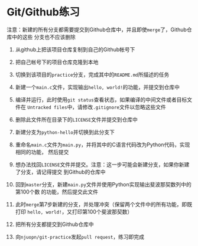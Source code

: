 Git/Github练习
============

注意：新建的所有分支都需要提交到Github仓库中，并且即使`merge`了，Github仓库中的这些
分支也不应该删除

1. 从github上把该项目仓库复制到自己的Github帐号下

2. 把自己帐号下的项目仓库克隆到本地

3. 切换到该项目的`practice`分支，完成其中的`README.md`所描述的任务

4. 新建一个`main.c`文件，实现输出`hello, world!`的功能，并提交到仓库中

5. 编译并运行，此时使用`git status`查看状态，如果编译的中间文件或者目标文件在
`Untracked files`中，请修改`.gitignore`文件以忽略这些文件

6. 删除此文件所在目录下的`LICENSE`文件并提交到仓库中

7. 新建分支为`python-hello`并切换到此分支下

7. 重命名`main.c`文件为`main.py`，并将其中的C语言代码改为Python代码，实现相同的功能，
然后提交

8. 想办法找回`LICENSE`文件并提交。注意：这一步可能会新建分支，如果你新建了分支，请记得提交
到Github的仓库中

9. 回到`master`分支，新建`main.py`文件并使用Python实现输出斐波那契数列中的第100个数
的功能，然后提交此文件

10. 此时`merge`第7步新建的分支，并处理冲突（保留两个文件中的所有功能，即既打印
`hello, world!`，又打印第100个斐波那契数）

11. 把所有分支都提交到Github仓库中

12. 向`njuopn/git-practice`发起`pull request`，练习即完成
